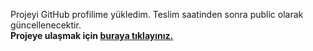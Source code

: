 Projeyi GitHub profilime yükledim. Teslim saatinden sonra public olarak güncellenecektir.
<br />
<b>Projeye ulaşmak için <a href="https://github.com/TheGreamer/PayCore-Final-Work">buraya tıklayınız.</a></b>
